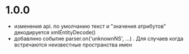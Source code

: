# 1.0.0

* изменения api. по умолчанию текст и "значения атрибутов" декодируется xmlEntityDecode()
* добавлнно событие parser.on('unknownNS', ...) . Для случаев когда встречаются неизвестные пространства имен



